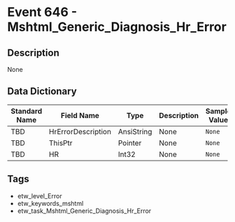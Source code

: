 # Event 646 - Mshtml_Generic_Diagnosis_Hr_Error

## Description
None

## Data Dictionary
|Standard Name|Field Name|Type|Description|Sample Value|
|---|---|---|---|---|
|TBD|HrErrorDescription|AnsiString|None|`None`|
|TBD|ThisPtr|Pointer|None|`None`|
|TBD|HR|Int32|None|`None`|

## Tags
* etw_level_Error
* etw_keywords_mshtml
* etw_task_Mshtml_Generic_Diagnosis_Hr_Error